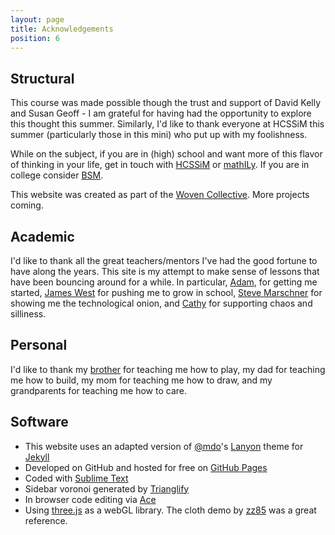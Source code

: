 ```yaml
---
layout: page
title: Acknowledgements
position: 6
---
```


## Structural 

This course was made possible though the trust and support of David Kelly and Susan Geoff - I am grateful for having had the opportunity to explore this thought this summer.  Similarly, I'd like to thank everyone at HCSSiM this summer (particularly those in this mini) who put up with my foolishness.

While on the subject, if you are in (high) school and want more of this flavor of thinking in your life, get in touch with [HCSSiM](http://hcssim.org) or [mathILy](http://www.mathily.org/).  If you are in college consider [BSM](http://www.budapestsemesters.com/).

This website was created as part of the [Woven Collective](http://www.wovencollective.org/the-band/). More projects coming.

## Academic 

I'd like to thank all the great teachers/mentors I've had the good fortune to have along the years.  This site is my attempt to make sense of lessons that have been bouncing around for a while.  In particular, [Adam](https://web.math.princeton.edu/~amarcus/index.html), for getting me started, [James West](https://www.math.cornell.edu/m/People/bynetid/jew13) for pushing me to grow in school, [Steve Marschner](http://www.cs.cornell.edu/~srm/) for showing me the technological onion, and [Cathy](http://mathbabe.org/) for supporting chaos and silliness.  

## Personal

I'd like to thank my [brother](https://danscreativeoutlet.wordpress.com/) for teaching me how to play, my dad for teaching me how to build, my mom for teaching me how to draw, and my grandparents for teaching me how to care.  

## Software

* This website uses an adapted version of [@mdo](https://twitter.com/mdo)'s [Lanyon](http://lanyon.getpoole.com) theme for [Jekyll](http://jekyllrb.com)
* Developed on GitHub and hosted for free on [GitHub Pages](https://pages.github.com)
* Coded with [Sublime Text](http://sublimetext.com)
* Sidebar voronoi generated by [Trianglify](http://qrohlf.com/trianglify/)
* In browser code editing via [Ace](https://ace.c9.io/#nav=about)
* Using [three.js](http://threejs.org/) as a webGL library.  The cloth demo by [zz85](http://www.joshuakoo.com/) was a great reference.  

<!-- <p class="message">
  Hey there! This page is included as an example. Feel free to customize it for your own use upon downloading. Carry on!
</p>

## Philisophical

https://github.com/ledeprogram/courses/tree/master/platforms

My interest in experimenting with using web technologies to make explorable explinations LINK, goes back some time.  Vi Hart one.  Also, Cathy lede program class.  

In the novel, *The Strange Case of Dr. Jeykll and Mr. Hyde*, Mr. Poole is Dr. Jekyll's virtuous and loyal butler. Similarly, Poole is an upstanding and effective butler that helps you build Jekyll themes. It's made by [@mdo](https://twitter.com/mdo).

There are currently two themes built on Poole:

* [Hyde](http://hyde.getpoole.com)
* [Lanyon](http://lanyon.getpoole.com)

Learn more and contribute on [GitHub](https://github.com/poole).

## Setup

Some fun facts about the setup of this project include:

* Built for [Jekyll](http://jekyllrb.com)
* Developed on GitHub and hosted for free on [GitHub Pages](https://pages.github.com)
* Coded with [Sublime Text 2](http://sublimetext.com), an amazing code editor
* Designed and developed while listening to music like [Blood Bros Trilogy](https://soundcloud.com/maddecent/sets/blood-bros-series)

Have questions or suggestions? Feel free to [open an issue on GitHub](https://github.com/poole/issues/new) or [ask me on Twitter](https://twitter.com/mdo).

Thanks for reading!

https://github.com/poole/lanyon -->
